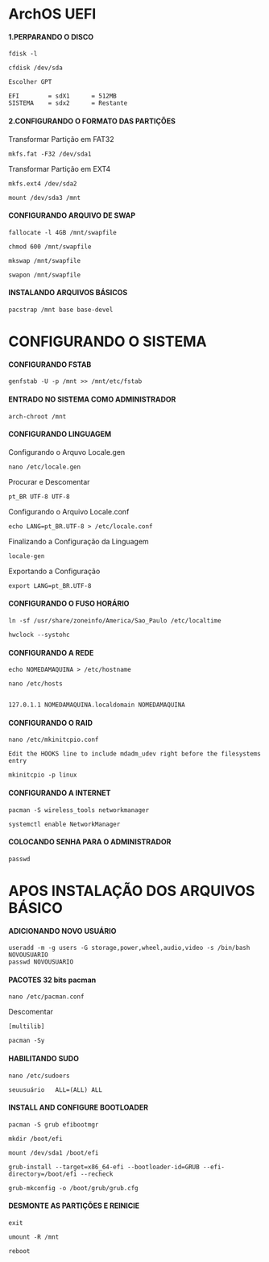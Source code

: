 # ArchOS UEFI

#### 1.PERPARANDO O DISCO
```
fdisk -l
```
```
cfdisk /dev/sda
```
```
Escolher GPT
```
```
EFI        = sdX1      = 512MB 
SISTEMA    = sdx2      = Restante
```
#### 2.CONFIGURANDO O FORMATO DAS PARTIÇÕES

Transformar Partição em FAT32
```
mkfs.fat -F32 /dev/sda1
```
Transformar Partição em EXT4
```
mkfs.ext4 /dev/sda2
```
```
mount /dev/sda3 /mnt
```
#### CONFIGURANDO ARQUIVO DE SWAP
```
fallocate -l 4GB /mnt/swapfile
```
```
chmod 600 /mnt/swapfile
```
```
mkswap /mnt/swapfile
```
```
swapon /mnt/swapfile
```
#### INSTALANDO ARQUIVOS BÁSICOS
```
pacstrap /mnt base base-devel
```
# CONFIGURANDO O SISTEMA

#### CONFIGURANDO FSTAB  
```
genfstab -U -p /mnt >> /mnt/etc/fstab
```
#### ENTRADO NO SISTEMA COMO ADMINISTRADOR 
```
arch-chroot /mnt
```
#### CONFIGURANDO LINGUAGEM
Configurando o Arquvo Locale.gen
```
nano /etc/locale.gen
```
Procurar e Descomentar
```
pt_BR UTF-8 UTF-8
```
Configurando o Arquivo Locale.conf
```
echo LANG=pt_BR.UTF-8 > /etc/locale.conf
```
Finalizando a Configuração da Linguagem
```
locale-gen
```
Exportando a Configuração
```
export LANG=pt_BR.UTF-8
```
#### CONFIGURANDO O FUSO HORÁRIO
```
ln -sf /usr/share/zoneinfo/America/Sao_Paulo /etc/localtime
```
```
hwclock --systohc
```

#### CONFIGURANDO A REDE
```
echo NOMEDAMAQUINA > /etc/hostname
```
```
nano /etc/hosts
```
```

127.0.1.1 NOMEDAMAQUINA.localdomain NOMEDAMAQUINA
```
#### CONFIGURANDO O RAID
```
nano /etc/mkinitcpio.conf
```
```
Edit the HOOKS line to include mdadm_udev right before the filesystems entry
```
```
mkinitcpio -p linux
```

#### CONFIGURANDO A INTERNET
```
pacman -S wireless_tools networkmanager
```
```
systemctl enable NetworkManager
```
#### COLOCANDO SENHA PARA O ADMINISTRADOR
```
passwd
```

# APOS INSTALAÇÃO DOS ARQUIVOS BÁSICO

#### ADICIONANDO NOVO USUÁRIO
```
useradd -m -g users -G storage,power,wheel,audio,video -s /bin/bash NOVOUSUARIO
passwd NOVOUSUARIO
```
#### PACOTES 32 bits pacman
```
nano /etc/pacman.conf
```
Descomentar
```
[multilib]
```
```
pacman -Sy
```

#### HABILITANDO SUDO
```
nano /etc/sudoers
```
```
seuusuário   ALL=(ALL) ALL
```
#### INSTALL AND CONFIGURE BOOTLOADER
```
pacman -S grub efibootmgr
```
```
mkdir /boot/efi
```
```
mount /dev/sda1 /boot/efi
```
```
grub-install --target=x86_64-efi --bootloader-id=GRUB --efi-directory=/boot/efi --recheck
```
```
grub-mkconfig -o /boot/grub/grub.cfg
```

#### DESMONTE AS PARTIÇÕES E REINICIE
```
exit
```
```
umount -R /mnt
```
```
reboot
```
